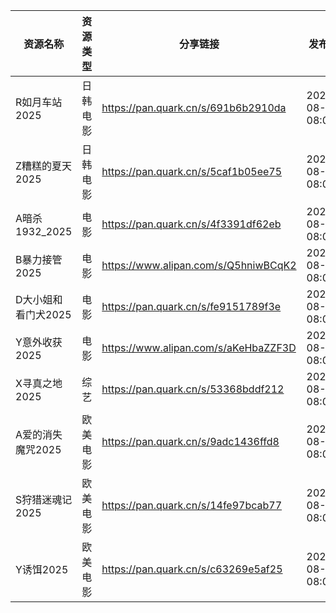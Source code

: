 | 资源名称         | 资源类型 | 分享链接                                 | 发布时间                |
| ------------ | ---- | ------------------------------------ | ------------------- |
| R如月车站2025    | 日韩电影 | https://pan.quark.cn/s/691b6b2910da  | 2025-08-13 08:05:53 |
| Z糟糕的夏天2025   | 日韩电影 | https://pan.quark.cn/s/5caf1b05ee75  | 2025-08-13 08:07:51 |
| A暗杀1932_2025 | 电影   | https://pan.quark.cn/s/4f3391df62eb  | 2025-08-13 08:04:07 |
| B暴力接管2025    | 电影   | https://www.alipan.com/s/Q5hniwBCqK2 | 2025-08-13 08:01:56 |
| D大小姐和看门犬2025 | 电影   | https://pan.quark.cn/s/fe9151789f3e  | 2025-08-13 08:06:04 |
| Y意外收获2025    | 电影   | https://www.alipan.com/s/aKeHbaZZF3D | 2025-08-13 08:01:59 |
| X寻真之地2025    | 综艺   | https://pan.quark.cn/s/53368bddf212  | 2025-08-13 08:06:28 |
| A爱的消失魔咒2025  | 欧美电影 | https://pan.quark.cn/s/9adc1436ffd8  | 2025-08-13 08:03:49 |
| S狩猎迷魂记2025   | 欧美电影 | https://pan.quark.cn/s/14fe97bcab77  | 2025-08-13 08:06:12 |
| Y诱饵2025      | 欧美电影 | https://pan.quark.cn/s/c63269e5af25  | 2025-08-13 08:03:56 |
